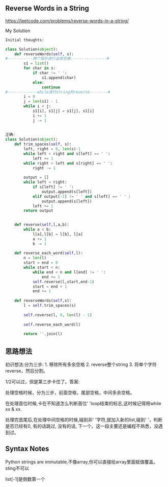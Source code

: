 ## Reverse Words in a String

https://leetcode.com/problems/reverse-words-in-a-string/

My Solution

```python
Initial thoughts:

class Solution(object):
    def reverseWords(self, s):
#-----------两个指针进行去除空格----------------#
        s1 = list()
        for char in s:
            if char != ' ':
                s1.append(char)
            else: 
                continue
#-------------while进行string的reverse--------#
        i = 0
        j = len(s1) - 1
        while i < j:
            s1[i], s1[j] = s1[j], s1[i]
            i += 1
            j -= 1
        
        
正确:       
class Solution(object):
    def trim_spaces(self, s):
        left, right = 0, len(s)-1
        while left < right and s[left] == ' ':
            left += 1
        while right > left and s[right] == ' ':
            right -= 1
    
        output = []
        while left < right:
            if s[left] != ' ':
                output.append(s[left])
            elif output[-1] != ' ' and s[left] == ' ' :
                output.append(s[left])
            left += 1
        return output

    
    def reverse(self,l,a,b):
        while a < b:
            l[a],l[b] = l[b], l[a]
            a += 1
            b -= 1
    
    def reverse_each_word(self,l):
        n = len(l)
        start = end = 0
        while start < n:
            while end < n and l[end] != ' ':
                end += 1
            self.reverse(l,start,end-1)
            start = end + 1
            end += 1
    
    def reverseWords(self,s):
        l = self.trim_spaces(s)
        
        self.reverse(l, 0, len(l) - 1)
        
        self.reverse_each_word(l)
        
        return ''.join(l)
```

## 思路想法
初识想法:分为三步: 1. 移除所有多余空格 2. reverse整个string 3. 将单个字符reverse，然后分割。

1/2可以过，但是第三步卡住了。答案:

处理空格时候，分为三步，前面空格，尾部空格，中间多余空格。

在处理首位时候,卡在不知道怎么判断首位' 'loop结束的标志,这时候记得用while xx & xx.

处理完首尾后,在处理中间空格的时候,碰到非' '字符,就加入新的list,碰到' '，判断是否已经有0, 有的话跳过, 没有的话, 下一个。这一段主要还是编程不熟悉，没遇到过。

## Syntax Notes

Python strings are immutable,不像array,你可以直接给array里面赋值覆盖。sting不可以

list[-1]是倒数第一个
